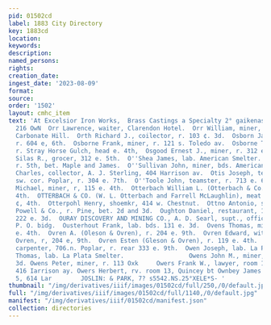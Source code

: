 ```yaml
---
pid: 01502cd
label: 1883 City Directory
key: 1883cd
location: 
keywords: 
description: 
named_persons: 
rights: 
creation_date: 
ingest_date: '2023-08-09'
format: 
source: 
order: '1502'
layout: cmhc_item
text: 'At Excelsior Iron Works,  Brass Castings a Specialty 2° gaikenas, a2, Prope  ORR
  216 OwN  Orr Lawrence, waiter, Clarendon Hotel.  Orr William, miner, r. south end
  Carbonate Hill.  Orth Richard J., coilector, r. 103 ¢. 3d.  Osborn James, miner,
  r. 604 e, 6th.  Osborne Frank, miner, r. 121 s. Toledo av.  Osborne Thomas P., miner,
  r. Stray Horse Gulch, head e. 4th,  Osgood Ernest J., miner, r. 312 e. 5th.  Osgood
  Silas R., grocer, 312 e. 5th.  O''Shea James, lab. American Smelter.  Oskar John,
  r. 5th, bet. Maple and James.  O''Sullivan John, miner, bds. American House.  Otis
  Charles, collector, A. J. Sterling, 404 Harrison av.  Otis Joseph, teamster, 6th,
  sw. cor. Poplar, r. 304 e. 7th.  O''Toole John, teamster, r. 713 e. 6th.  O’Yoole
  Michael, miner, r, 115 e. 4th.  Otterbach William L. (Otterbach & Co.), r. 500 e.
  4th.  OTTERBACH & CO. (W. L. Otterbach and Farrell McLaughlin), meat market, 500
  ¢, 4th.  Otterpohl Henry, shoemkr, 414 w. Chestnut.  Ottno Antonio, shoemkr, Metz,
  Powell & Co., r. Pine, bet. 2d and 3d.  Oughton Daniel, restaurant, 132 w. 2d, r.
  222 e. 3d.  OURAY DISCOVERY AND MINING CO., A. D. Searl, supt., office, rodm 15,
  P. O. bidg.  Ousterhout Frank, lab. bds. 131 e. 3d.  Ovens Thomas, miner, bds. 428
  e. 4th.  Ovren A. (Oleson & Ovren), r. 204 e. 9th.  Ovren Edward, with Oleson &
  Ovren, r, 204 e, 9th.  Ovren Esten (Gleson & Ovren), r. 119 e. 4th.  Owen II, 8S.
  carpenter, 706.n. Poplar, r. rear 333 e. 9th.  Owen Joseph, lab. La Plata Smelter,  Owen
  Thomas, lab. La Plata Smelter.                  Owens John M., miner, r. 329 e.
  3d. Owens Peter, miner, r. 113 Oxk     Owers Frank W., lawyer, room 13, Quincy bik,
  416 Iarrison ay. Owers Herbert, rv. room 13, Quincey bt Ownbey James A:, r. room
  5, 614 Lar        JOSLIN: & PARK, 7? s5542.NS.25°XELE*S- '
thumbnail: "/img/derivatives/iiif/images/01502cd/full/250,/0/default.jpg"
full: "/img/derivatives/iiif/images/01502cd/full/1140,/0/default.jpg"
manifest: "/img/derivatives/iiif/01502cd/manifest.json"
collection: directories
---
```


